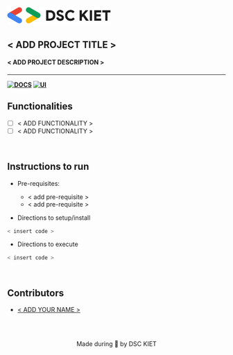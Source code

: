 <p align="left">
	<img width="240" src="https://raw.githubusercontent.com/dsckiet/resources/master/dsckiet-logo.png" />
	<h2 align="left"> < ADD PROJECT TITLE > </h2>
	<h4 align="left"> < ADD PROJECT DESCRIPTION > <h4>
</p>

---
[![DOCS](https://img.shields.io/badge/Documentation-see%20docs-green?style=for-the-badge&logo=appveyor)](INSERT_LINK_FOR_DOCS_HERE) 
  [![UI ](https://img.shields.io/badge/User%20Interface-Link%20to%20UI-orange?style=for-the-badge&logo=appveyor)](INSERT_UI_LINK_HERE)


## Functionalities
- [ ]  < ADD FUNCTIONALITY >
- [ ]  < ADD FUNCTIONALITY >

<br>


## Instructions to run

* Pre-requisites:
	-  < add pre-requisite >
	-  < add pre-requisite >

* Directions to setup/install
```bash
< insert code >
```

* Directions to execute

```bash
< insert code >
```

<br>

## Contributors

* [ < ADD YOUR NAME > ](ADD_PROFILE_URL_HERE)



<br>
<br>

<p align="center">
	Made during 🌙 by DSC KIET
</p>
